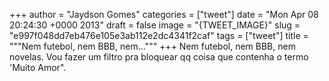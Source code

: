 
+++
author = "Jaydson Gomes"
categories = ["tweet"]
date = "Mon Apr 08 20:24:30 +0000 2013"
draft = false
image = "{TWEET_IMAGE}"
slug = "e997f048dd7eb476e105e3ab112e2dc4341f2caf"
tags = ["tweet"]
title = """Nem futebol, nem BBB, nem..."""
+++
Nem futebol, nem BBB, nem novelas. Vou fazer um filtro pra bloquear qq coisa que contenha o termo 'Muito Amor".
